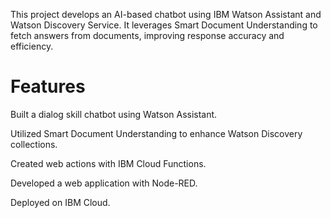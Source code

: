 This project develops an AI-based chatbot using IBM Watson Assistant and Watson Discovery Service. It leverages Smart Document Understanding to fetch answers from documents, improving response accuracy and efficiency.


# Features
Built a dialog skill chatbot using Watson Assistant.

Utilized Smart Document Understanding to enhance Watson Discovery collections.

Created web actions with IBM Cloud Functions.

Developed a web application with Node-RED.

Deployed on IBM Cloud.

